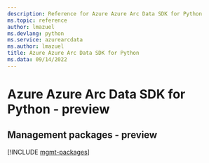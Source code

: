 ```yaml
---
description: Reference for Azure Azure Arc Data SDK for Python
ms.topic: reference
author: lmazuel
ms.devlang: python
ms.service: azurearcdata
ms.author: lmazuel
title: Azure Azure Arc Data SDK for Python
ms.data: 09/14/2022
---
```

# Azure Azure Arc Data SDK for Python - preview

## Management packages - preview
[!INCLUDE [mgmt-packages](azure-arc-data-mgmt-index.md)]